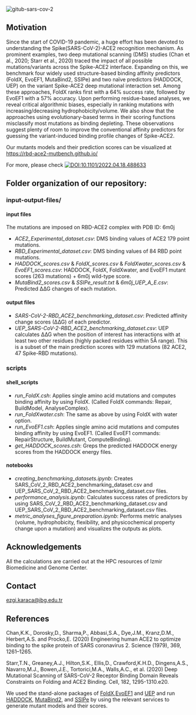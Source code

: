 ![gitub-sars-cov-2](https://user-images.githubusercontent.com/64282221/163183191-17baa15b-f599-4857-abcb-2bd009dadcf5.png)

## Motivation

Since the start of COVID-19 pandemic, a huge effort has been devoted to understanding the Spike(SARS-CoV-2)-ACE2 recognition mechanism. As prominent examples, two deep mutational scanning (DMS) studies (Chan et al., 2020; Starr et al., 2020) traced the impact of all possible mutations/variants across the Spike-ACE2 interface. Expanding on this, we benchmark four widely used structure-based binding affinity predictors (FoldX, EvoEF1, MutaBind2, SSIPe) and two naïve predictors (HADDOCK, UEP) on the variant Spike-ACE2 deep mutational interaction set. Among these approaches, FoldX ranks first with a 64% success rate, followed by EvoEF1 with a 57% accuracy. Upon performing residue-based analyses, we reveal critical algorithmic biases, especially in ranking mutations with increasing/decreasing hydrophobicity/volume. We also show that the approaches using evolutionary-based terms in their scoring functions misclassify most mutations as binding depleting. These observations suggest plenty of room to improve the conventional affinity predictors for guessing the variant-induced binding profile changes of Spike-ACE2. 

Our mutants models and their prediction scores can be visualized at https://rbd-ace2-mutbench.github.io/

For more, please check [![DOI:10.1101/2022.04.18.488633](https://img.shields.io/badge/DOI-10.1101/2022.04.18.488633-B31B1B.svg)](https://doi.org/10.1101/2022.04.18.488633) 

## Folder organization of our repository:

### input-output-files/

#### input files
The mutations are imposed on RBD-ACE2 complex with PDB ID: 6m0j
  - *ACE2_Experimental_dataset.csv*: DMS binding values of ACE2 179 point mutations.
  - *RBD_Experimental_dataset.csv*: DMS binding values of 84 RBD point mutations.
  - *HADDOCK_scores.csv* & *FoldX_scores.csv* & *FoldXwater_scores.csv* & *EvoEF1_scores.csv*: HADDOCK, FoldX, FoldXwater, and EvoEF1 mutant scores (263 mutations) + 6m0j wild-type score.
  - *MutaBind2_scores.csv* & *SSIPe_result.txt* & *6m0j_UEP_A_E.csv*: Predicted ∆∆G changes of each mutation.
  
#### output files

  - *SARS-CoV-2-RBD_ACE2_benchmarking_dataset.csv*: Predicted affinity change scores (∆∆G) of each predictor. 
  - *UEP_SARS-CoV-2-RBD_ACE2_benchmarking_dataset.csv*: UEP calculates ∆∆G when the position of interest has interactions with at least two other residues (highly packed residues within 5Å range). This is a subset of the main prediction scores with 129 mutations (82 ACE2, 47 Spike-RBD mutations).

### scripts

#### shell_scripts

- *run_FoldX.csh*: Applies single amino acid mutations and computes binding affinity by using FoldX. (Called FoldX commands: Repair, BuildModel, AnalyseComplex).
- *run_FoldXwater.csh*: The same as above by using FoldX with water option. 
- *run_EvoEF1.csh*: Applies single amino acid mutations and computes binding affinity by using EvoEF1. (Called EvoEF1 commands: RepairStructure, BuildMutant, ComputeBinding).
- *get_HADDOCK_scores.csh*: Greps the predicted HADDOCK energy scores from the HADDOCK energy files.

#### notebooks
  
  - *creating_benchmarking_datasets.ipynb*: Creates SARS_CoV_2_RBD_ACE2_benchmarking_dataset.csv and UEP_SARS_CoV_2_RBD_ACE2_benchmarking_dataset.csv files. 
  - *performance_analysis.ipynb*: Calculates success rates of predictors by using SARS_CoV_2_RBD_ACE2_benchmarking_dataset.csv and UEP_SARS_CoV_2_RBD_ACE2_benchmarking_dataset.csv files.
  - *metric_analyses_figure_preparation.ipynb*: Performs metric analyses (volume, hydrophobicity, flexibility, and physicochemical property change upon a mutation) and visualizes the outputs as plots.


## Acknowledgements
All the calculations are carried out at the HPC resources of Izmir Biomedicine and Genome Center. 

## Contact
ezgi.karaca@ibg.edu.tr
  
## References
Chan,K.K., Dorosky,D., Sharma,P., Abbasi,S.A., Dye,J.M., Kranz,D.M., Herbert,A.S. and Procko,E. (2020) Engineering human ACE2 to optimize binding to the spike protein of SARS coronavirus 2. Science (1979), 369, 1261–1265.

Starr,T.N., Greaney,A.J., Hilton,S.K., Ellis,D., Crawford,K.H.D., Dingens,A.S., Navarro,M.J., Bowen,J.E., Tortorici,M.A., Walls,A.C., et al. (2020) Deep Mutational Scanning of SARS-CoV-2 Receptor Binding Domain Reveals Constraints on Folding and ACE2 Binding. Cell, 182, 1295-1310.e20.

We used the stand-alone packages of [FoldX](http://foldxsuite.crg.eu/products#foldx),[EvoEF1](https://github.com/tommyhuangthu/EvoEF) and [UEP](https://github.com/pepamengual/UEP) and run [HADDOCK](https://alcazar.science.uu.nl/services/HADDOCK2.2/), [MutaBind2](https://lilab.jysw.suda.edu.cn/research/mutabind2/), and [SSIPe](https://zhanggroup.org/SSIPe/) by using the relevant services to generate mutant models and their scores.  


